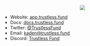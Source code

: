 <p align="center"><img src="https://i.imgur.com/5sGESpd.png"/></p>

- Website: [app.trustless.fund](https://app.trustless.fund/)
- Docs: [docs.trustless.fund](https://docs.trustless.fund/)
- Twitter: [@TrustlessFund](https://twitter.com/TrustlessFund)
- Email: [kaden@trustless.fund](mailto:kaden@trustless.fund)
- Discord: [Trustless Fund](https://discord.gg/9U35sFb)